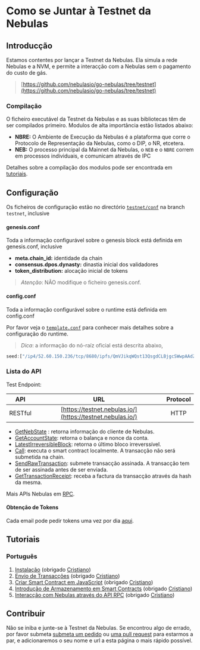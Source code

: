 # Como se Juntar à Testnet da Nebulas

## Introducção

Estamos contentes por lançar a Testnet da Nebulas. Ela simula a rede Nebulas e a NVM, e permite a interacção com a Nebulas sem o pagamento do custo de gás.

> [https://github.com/nebulasio/go-nebulas/tree/testnet](https://github.com/nebulasio/go-nebulas/tree/testnet)

### Compilação

O ficheiro executável da Testnet da Nebulas e as suas bibliotecas têm de ser compilados primeiro. Modulos de alta importância estão listados abaixo:

* **NBRE:** O Ambiente de Execução da Nebulas é a plataforma que corre o Protocolo de Representação da Nebulas, como o DIP, o NR, etcetera.
* **NEB:** O processo principal da Mainnet da Nebulas, o `NEB` e o `NBRE` correm em processos individuais, e comunicam através de IPC

Detalhes sobre a compilação dos modulos pode ser encontrada em [tutoriais](http://wiki.nebulas.io/en/latest/go-nebulas/tutorials/01-installation.html#compile-nebulas).

## Configuração

Os ficheiros de configuração estão no directório [`testnet/conf`](https://github.com/nebulasio/go-nebulas/tree/testnet/testnet/conf) na branch `testnet`, inclusive

#### genesis.conf

Toda a informação configurável sobre o genesis block está definida em genesis.conf, inclusive

* **meta.chain\_id:** identidade da chain
* **consensus.dpos.dynasty:** dinastia inicial dos validadores
* **token\_distribution:** alocação inicial de tokens

> _Atenção_: NÃO modifique o ficheiro genesis.conf.

#### config.conf

Toda a informação configurável sobre o runtime está definida em config.conf

Por favor veja o [`template.conf`](https://github.com/smalloranges/wiki/tree/887270957eb99d971309610bc1fdafb6a2d9d552/resources/conf/template.conf) para conhecer mais detalhes sobre a configuração do runtime.

> _Dica_: a informação do nó-raíz oficial está descrita abaixo,

```javascript
seed:["/ip4/52.60.150.236/tcp/8680/ipfs/QmVJikqWQst13QsgdCLBjgcSWwpAAdZjoExGdvK3r2CNhv"]
```

### Lista do API

Test Endpoint:

| API | URL | Protocol |
| --- | :---: | :---: |
| RESTful | [https://testnet.nebulas.io/](https://testnet.nebulas.io/) | HTTP |

* [GetNebState](https://github.com/nebulasio/wiki/blob/master/rpc.md#getnebstate) : retorna informação do cliente de Nebulas.
* [GetAccountState](https://github.com/nebulasio/wiki/blob/master/rpc.md#getaccountstate): retorna o balança e nonce da conta.
* [LatestIrreversibleBlock](https://github.com/nebulasio/wiki/blob/master/rpc.md#latestirreversibleblock): retorna o último bloco irreverssível.
* [Call](https://github.com/nebulasio/wiki/blob/master/rpc.md#call): executa o smart contract localmente. A transacção não será submetida na chain.
* [SendRawTransaction](https://github.com/nebulasio/wiki/blob/master/rpc.md#sendrawtransaction): submete transacção assinada. A transacção tem de ser assinada antes de ser enviada.
* [GetTransactionReceipt](https://github.com/nebulasio/wiki/blob/master/rpc.md#gettransactionreceipt): receba a factura da transacção através da hash da mesma.

Mais APIs Nebulas em [RPC](https://github.com/nebulasio/wiki/blob/master/rpc.md).

#### Obtenção de Tokens

Cada email pode pedir tokens uma vez por dia [aqui](https://testnet.nebulas.io/claim).

## Tutoriais

### Português

1. [Instalação](https://github.com/nebulasio/wiki/blob/master/tutorials/%5BPortugues%5D%20Nebulas%20101%20-%2001%20Instalacao.md) \(obrigado [Cristiano](https://github.com/crisbrm)\)
2. [Envio de Transacções](https://github.com/nebulasio/wiki/blob/master/tutorials/%5BPortugues%5D%20Nebulas%20101%20-%2002%20Transacao.md) \(obrigado [Cristiano](https://github.com/crisbrm)\)
3. [Criar Smart Contract em JavaScript](https://github.com/nebulasio/wiki/blob/master/tutorials/%5BPortugues%5D%20Nebulas%20101%20-%2003%20Smart%20Contracts%20JavaScript.md) \(obrigado [Cristiano](https://github.com/crisbrm)\)
4. [Introdução de Armazenamento em Smart Contracts](https://github.com/nebulasio/wiki/blob/master/tutorials/%5BPortugues%5D%20Nebulas%20101%20-%2004%20Armazenamento%20Smart%20Contract.md) \(obrigado [Cristiano](https://github.com/crisbrm)\)
5. [Interacção com Nebulas através do API RPC](https://github.com/nebulasio/wiki/blob/master/tutorials/%5BPortugues%5D%20Nebulas%20101%20-%2005%20Interacao%20com%20Nebulas%20por%20API%20RPC.md) \(obrigado [Cristiano](https://github.com/crisbrm)\)


## Contribuir

Não se iniba e junte-se à Testnet da Nebulas. Se encontrou algo de errado, por favor submeta [submeta um pedido](https://github.com/nebulasio/go-nebulas/issues/new) ou [uma pull request](https://github.com/nebulasio/go-nebulas/pulls) para estarmos a par, e adicionaremos o seu nome e url a esta página o mais rápido possível.
